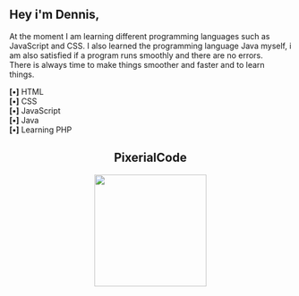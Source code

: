<h2>Hey i'm Dennis,</h2>

<p>
    At the moment I am learning different programming languages such as JavaScript and CSS.
    I also learned the programming language Java myself, i am also satisfied if a program runs smoothly and there are no errors.
    <br>
    There is always time to make things smoother and faster and to learn things.
</p>

<p>
    <strong>[‌•]</strong> HTML
    <br>
    <strong>[‌•]</strong> CSS
    <br>
    <strong>[‌•]</strong> JavaScript
    <br>
    <strong>[‌•]</strong> Java
    <br>
    <strong>[‌•]</strong> Learning PHP
</p>
  
<h2 align="center">PixerialCode</h2>
<p align="center">
    <img style="height: 200px; height: 200px;" src="[https://pixerialcode.com/scripts/images/logo/pc-logo-900x900-color.png](https://pixerialcode.com/wp-content/uploads/2022/12/pc-logo-900x900-color-1-150x150.png)https://pixerialcode.com/wp-content/uploads/2022/12/pc-logo-900x900-color-1-150x150.png">
   <br />
</p>

